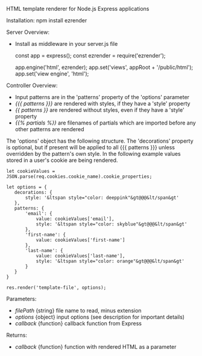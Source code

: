 HTML template renderer for Node.js Express applications

Installation:
  npm install ezrender

Server Overview:
  - Install as middleware in your server.js file

    const app = express();
    const ezrender = require('ezrender');

    app.engine('html', ezrender);
    app.set('views', appRoot + '/public/html');
    app.set('view engine', 'html');

Controller Overview:
  - Input patterns are in the 'patterns' property of the 'options' parameter
  - *{{{ patterns }}}* are rendered with styles, if they have a 'style' property
  - *{{ patterns }}* are rendered without styles, even if they have a 'style' property
  - *{{% partials %}}* are filenames of partials which are imported before any other patterns are rendered
  
  The 'options' object has the following structure. The 'decorations' property is optional, but if present will be applied to all {{{ patterns }}} unless overridden by the pattern's own style. In the following example values stored in a user's cookie are being rendered.

    let cookieValues = JSON.parse(req.cookies.cookie_name).cookie_properties;

    let options = {
       decorations: {
           style: '&ltspan style="color: deeppink"&gt@@@&lt/span&gt'
       },
       patterns: {
           'email': {
               value: cookieValues['email'],
               style: '&ltspan style="color: skyblue"&gt@@@&lt/span&gt'
           },
           'first-name': {
               value: cookieValues['first-name']
           },
           'last-name': {
               value: cookieValues['last-name'],
               style: '&ltspan style="color: orange"&gt@@@&lt/span&gt'
           }
       }
    }

    res.render('template-file', options);


Parameters:
  - *filePath* {string} file name to read, minus extension
  - *options* {object} input options (see description for important details)
  - *callback* {function} callback function from Express

Returns:
  - *callback* {function} function with rendered HTML as a parameter
